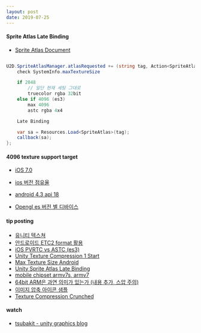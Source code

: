 ```yaml
---
layout: post
date: 2019-07-25
---
```


#### Sprite Atlas Late Binding

- [Sprite Atlas Document](https://docs.unity3d.com/Manual/class-SpriteAtlas.html)

```csharp

U2D.SpriteAtlasManager.atlasRequested += (string tag, Action<SpriteAtlas> callback) =>{
    check SystemInfo.maxTextureSize

    if 2048
        // 일단 현재 세팅 그대로
        truecolor rgba 32bit
    else if 4096 (es3)
        max 4096
        astc rgba 4x4

    Late Binding

    var sa = Resources.Load<SpriteAtlas>(tag);
    callback(sa);
};

```

#### 4096 texture support target

- [iOS 7.0](https://ko.wikipedia.org/wiki/OpenGL_ES#OpenGL_ES_3.0)

- [ios 버전 점유율](https://developer.apple.com/kr/support/app-store/)

- [android 4.3 api 18](https://developer.android.com/guide/topics/graphics/opengl)
- [Opengl es 버전 별 디바이스](https://www.buildbox.com/forum/index.php?threads/atlasses-size-2048-or-4096.5711/)

#### tip posting

- [유니티 텍스쳐](https://mgun.tistory.com/2056)
- [안드로이드 ETC2 format 활용](https://illu.tistory.com/1080)
- [iOS PVRTC vs ASTC (es3)](https://gametorrahod.com/pvrtc-vs-astc-texture-compression-on-an-ios-device/)
- [Unity Texture Compression 1 Start](https://hrmrzizon.github.io/2017/03/11/unity-texture-compression-1-start/)
- [Max Texture Size Android](https://gamedev.stackexchange.com/questions/49963/max-texture-size-android-which-settings-for-2048x2048)
- [Unity Sprite Atlas Late Binding](http://tsubakit1.hateblo.jp/entry/2018/12/14/221116)
- [mobile chipset armv7s, armv7](http://kyejusung.com/2015/10/armv7s-armv7-arm64%EC%9D%98-%EC%B0%A8%EC%9D%B4%EC%A0%90/)
- [64bit ARM은 과연 의미가 있는가 (내용 추가, 스압 주의)](https://www.clien.net/service/board/lecture/5006904)
- [이미지 압축 아이콘 샘플](https://realfavicongenerator.net/blog/wp-content/uploads/2014/04/screenshot.png)
- [Texture Compression Crunched](https://forum.unity.com/threads/questions-about-compression-formats-etc2-crunch-etc.511560/)

#### watch

- [tsubakit - unity graphics blog](http://tsubakit1.hateblo.jp/)
